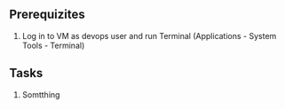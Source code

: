 ## Prerequizites

1. Log in to VM as devops user and run Terminal (Applications - System Tools - Terminal)

## Tasks

1. Somtthing
